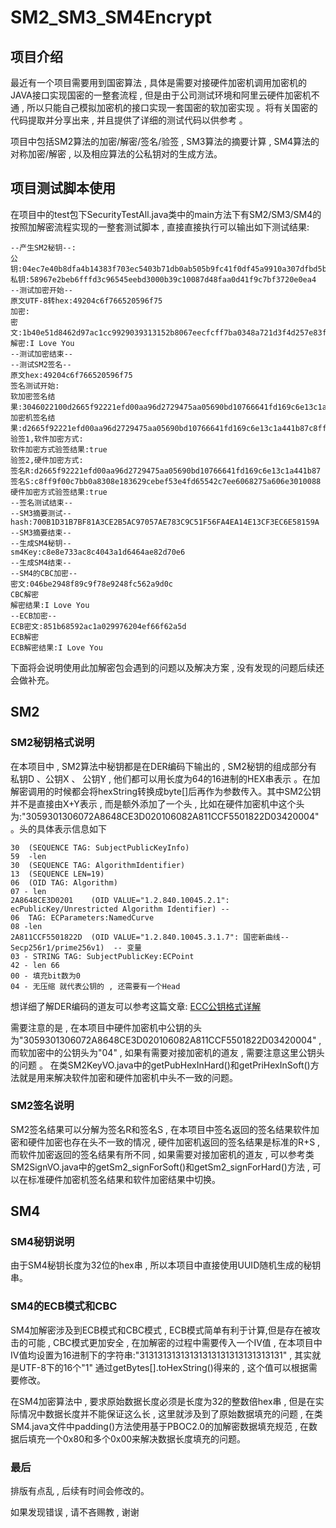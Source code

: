 # SM2_SM3_SM4Encrypt

## 项目介绍

最近有一个项目需要用到国密算法 , 具体是需要对接硬件加密机调用加密机的JAVA接口实现国密的一整套流程 , 但是由于公司测试环境和阿里云硬件加密机不通 , 所以只能自己模拟加密机的接口实现一套国密的软加密实现 。将有关国密的代码提取并分享出来 , 并且提供了详细的测试代码以供参考 。

项目中包括SM2算法的加密/解密/签名/验签 , SM3算法的摘要计算 , SM4算法的对称加密/解密 , 以及相应算法的公私钥对的生成方法。

## 项目测试脚本使用

在项目中的test包下SecurityTestAll.java类中的main方法下有SM2/SM3/SM4的按照加解密流程实现的一整套测试脚本 , 直接直接执行可以输出如下测试结果:
```
--产生SM2秘钥--:
公钥:04ec7e40b8dfa4b14383f703ec5403b71db0ab505b9fc41f0df45a9910a307dfbd5b3c5afdd4b90d79fa0ab70d53fd88422df77e09b254a53e72b4857f74ab1da4
私钥:58967e2beb6fffd3c96545eebd3000b39c10087d48faa0d41f9c7bf3720e0ea4
--测试加密开始--
原文UTF-8转hex:49204c6f766520596f75
加密:
密文:1b40e51d8462d97ac1cc9929039313152b8067eecfcff7ba0348a721d3f4d257e83f924364b84147879906d62a72472403a3c3d36d4cf243055ff77a4c794909673cc0e39954fbc8b01c50a4b708216d4d19c400719734b98bc0a6d7da92a078b6ef8dd9713cee910276
解密:I Love You
--测试加密结束--
--测试SM2签名--
原文hex:49204c6f766520596f75
签名测试开始:
软加密签名结果:3046022100d2665f92221efd00aa96d2729475aa05690bd10766641fd169c6e13c1a441b87022100c8ff9f00c7bb0a8308e183629cebef53e4fd65542c7ee6068275a606e3010088
加密机签名结果:d2665f92221efd00aa96d2729475aa05690bd10766641fd169c6e13c1a441b87c8ff9f00c7bb0a8308e183629cebef53e4fd65542c7ee6068275a606e3010088
验签1,软件加密方式:
软件加密方式验签结果:true
验签2,硬件加密方式:
签名R:d2665f92221efd00aa96d2729475aa05690bd10766641fd169c6e13c1a441b87
签名S:c8ff9f00c7bb0a8308e183629cebef53e4fd65542c7ee6068275a606e3010088
硬件加密方式验签结果:true
--签名测试结束--
--SM3摘要测试--
hash:700B1D31B7BF81A3CE2B5AC97057AE783C9C51F56FA4EA14E13CF3EC6E58159A
--SM3摘要结束--
--生成SM4秘钥--
sm4Key:c8e8e733ac8c4043a1d6464ae82d70e6
--生成SM4结束--
--SM4的CBC加密--
密文:046be2948f89c9f78e9248fc562a9d0c
CBC解密
解密结果:I Love You
--ECB加密--
ECB密文:851b68592ac1a029976204ef66f62a5d
ECB解密
ECB解密结果:I Love You
```
下面将会说明使用此加解密包会遇到的问题以及解决方案 , 没有发现的问题后续还会做补充。

## SM2

### SM2秘钥格式说明

在本项目中 , SM2算法中秘钥都是在DER编码下输出的 , SM2秘钥的组成部分有 私钥D 、公钥X 、 公钥Y , 他们都可以用长度为64的16进制的HEX串表示 。在加解密调用的时候都会将hexString转换成byte[]后再作为参数传入。其中SM2公钥并不是直接由X+Y表示 , 而是额外添加了一个头 , 比如在硬件加密机中这个头为:"3059301306072A8648CE3D020106082A811CCF5501822D03420004"。头的具体表示信息如下

```
30  (SEQUENCE TAG: SubjectPublicKeyInfo)
59  -len 
30  (SEQUENCE TAG: AlgorithmIdentifier)
13  (SEQUENCE LEN=19)
06  (OID TAG: Algorithm)
07 - len
2A8648CE3D0201    (OID VALUE="1.2.840.10045.2.1": ecPublicKey/Unrestricted Algorithm Identifier) -- 
06  TAG: ECParameters:NamedCurve
08 -len
2A811CCF5501822D  (OID VALUE="1.2.840.10045.3.1.7": 国密新曲线--Secp256r1/prime256v1)  -- 变量
03 - STRING TAG: SubjectPublicKey:ECPoint
42 - len 66
00 - 填充bit数为0
04 - 无压缩 就代表公钥的 , 还需要有一个Head
```

想详细了解DER编码的道友可以参考这篇文章: [ECC公钥格式详解](https://www.cnblogs.com/xinzhao/p/8963724.html)

需要注意的是 , 在本项目中硬件加密机中公钥的头为"3059301306072A8648CE3D020106082A811CCF5501822D03420004" , 而软加密中的公钥头为"04" , 如果有需要对接加密机的道友 , 需要注意这里公钥头的问题 。 在类SM2KeyVO.java中的getPubHexInHard()和getPriHexInSoft()方法就是用来解决软件加密和硬件加密机中头不一致的问题。


### SM2签名说明

 SM2签名结果可以分解为签名R和签名S , 在本项目中签名返回的签名结果软件加密和硬件加密也存在头不一致的情况 , 硬件加密机返回的签名结果是标准的R+S , 而软件加密返回的签名结果有所不同 , 如果需要对接加密机的道友 , 可以参考类SM2SignVO.java中的getSm2_signForSoft()和getSm2_signForHard()方法 , 可以在标准硬件加密机签名结果和软件加密结果中切换。
 
 
 ## SM4
 
### SM4秘钥说明
  
 由于SM4秘钥长度为32位的hex串 , 所以本项目中直接使用UUID随机生成的秘钥串。
 
 ### SM4的ECB模式和CBC
 
 SM4加解密涉及到ECB模式和CBC模式 , ECB模式简单有利于计算,但是存在被攻击的可能 , CBC模式更加安全 , 在加解密的过程中需要传入一个IV值 , 在本项目中IV值均设置为16进制下的字符串:"31313131313131313131313131313131" ,  其实就是UTF-8下的16个"1" 通过getBytes[].toHexString()得来的 , 这个值可以根据需要修改。
 
在SM4加密算法中 , 要求原始数据长度必须是长度为32的整数倍hex串 , 但是在实际情况中数据长度并不能保证这么长 , 这里就涉及到了原始数据填充的问题 , 在类SM4.java文件中padding()方法使用基于PBOC2.0的加解密数据填充规范 , 在数据后填充一个0x80和多个0x00来解决数据长度填充的问题。
 
  ### 最后
  
  排版有点乱 , 后续有时间会修改的。
  
  如果发现错误 , 请不吝赐教 , 谢谢

